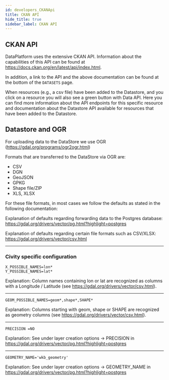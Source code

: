 ```yaml
---
id: developers_CKANApi
title: CKAN API
hide_title: true
sidebar_label: CKAN API
---
```

## CKAN API

DataPlatform uses the extensive CKAN API. Information about the capabilities of this API can be found at https://docs.ckan.org/en/latest/api/index.html.

In addition, a link to the API and the above documentation can be found at the bottom of the `DATASETS` page.

When resources (e.g., a csv file) have been added to the Datastore, and you click on a resource you will also see a green button with Data API. Here you can find more information about the API endpoints for this specific resource and documentation about the Datastore API available for resources that have been added to the Datastore.

## Datastore and OGR
For uploading data to the DataStore we use OGR (https://gdal.org/programs/ogr2ogr.html)

Formats that are transferred to the DataStore via OGR are:
* CSV
* DGN
* GeoJSON
* GPKG
* Shape file/ZIP
* XLS, XLSX

For these file formats, in most cases we follow the defaults as stated in the following documentation:

Explanation of defaults regarding forwarding data to the Postgres database:
https://gdal.org/drivers/vector/pg.html?highlight=postgres

Explanation of defaults regarding certain file formats such as CSV/XLSX:
https://gdal.org/drivers/vector/csv.html

---
### Civity specific configuration

```
X_POSSIBLE_NAMES=lon*
Y_POSSIBLE_NAMES=lat*
```
Explanation: Column names containing lon or lat are recognized as columns with a Longitude / Latitude (see https://gdal.org/drivers/vector/csv.html).

---

```
GEOM_POSSIBLE_NAMES=geom*,shape*,SHAPE*
```
Explanation: Columns starting with geom, shape or SHAPE are recognized as geometry columns (see https://gdal.org/drivers/vector/csv.html).

---

```
PRECISION =NO
```
Explanation: See under layer creation options -> PRECISION in https://gdal.org/drivers/vector/pg.html?highlight=postgres

---
```
GEOMETRY_NAME='wkb_geometry'
```
Explanation: See under layer creation options -> GEOMETRY_NAME in https://gdal.org/drivers/vector/pg.html?highlight=postgres